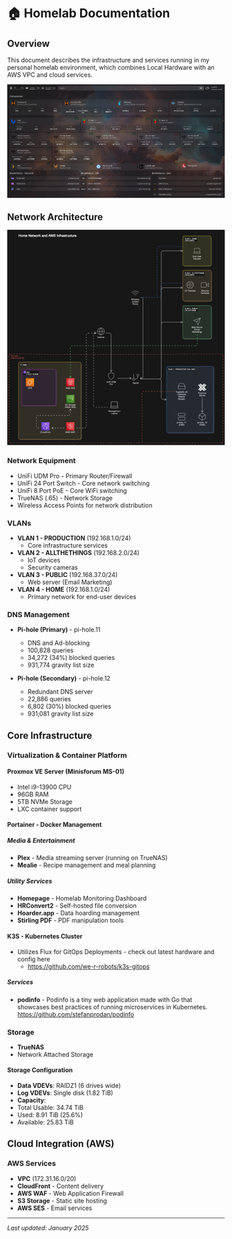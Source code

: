 
# 🏠 Homelab Documentation

## Overview

This document describes the infrastructure and services running in my personal homelab environment, which combines Local Hardware with an AWS VPC and cloud services. 

![Dashboard Screenshot](./images/dashboard.png)
## Network Architecture

![Network Diagram](./images/network-diagram.png)
### Network Equipment

- UniFi UDM Pro - Primary Router/Firewall
- UniFi 24 Port Switch - Core network switching
- UniFi 8 Port PoE - Core WiFi switching
- TrueNAS (.65) - Network Storage
- Wireless Access Points for network distribution

### VLANs

- **VLAN 1 - PRODUCTION** (192.168.1.0/24)
	- Core infrastructure services
- **VLAN 2 - ALLTHETHINGS** (192.168.2.0/24)
	- IoT devices
	- Security cameras
- **VLAN 3 - PUBLIC** (192.168.37.0/24)
	- Web server (Email Marketing)
- **VLAN 4 - HOME** (192.168.1.0/24)
	- Primary network for end-user devices

### DNS Management

- **Pi-hole (Primary)** - pi-hole.11
	- DNS and Ad-blocking
	- 100,828 queries
	- 34,272 (34%) blocked queries
	- 931,774 gravity list size

- **Pi-hole (Secondary)** - pi-hole.12
	- Redundant DNS server
	- 22,886 queries
	- 6,802 (30%) blocked queries
	- 931,081 gravity list size

## Core Infrastructure

### Virtualization & Container Platform

#### Proxmox VE Server (Minisforum MS-01)

- Intel i9-13900 CPU
- 96GB RAM
- 5TB NVMe Storage
- LXC container support
#### Portainer - Docker Management
##### Media & Entertainment
- **Plex** - Media streaming server (running on TrueNAS)
- **Mealie** - Recipe management and meal planning
##### Utility Services
- **Homepage** - Homelab Monitoring Dashboard
- **HRConvert2** - Self-hosted file conversion
- **Hoarder.app** - Data hoarding management
- **Stirling PDF** - PDF manipulation tools
#### K3S - Kubernetes Cluster

- Utilizes Flux for GitOps Deployments - check out latest hardware and config here
	- https://github.com/we-r-robots/k3s-gitops
##### Services
- **podinfo** - Podinfo is a tiny web application made with Go that showcases best practices of running microservices in Kubernetes. https://github.com/stefanprodan/podinfo
### Storage

- **TrueNAS**
- Network Attached Storage
#### Storage Configuration

- **Data VDEVs**: RAIDZ1 (6 drives wide)
- **Log VDEVs**: Single disk (1.82 TiB)
- **Capacity**:
- Total Usable: 34.74 TiB
- Used: 8.91 TiB (25.6%)
- Available: 25.83 TiB

## Cloud Integration (AWS)

### AWS Services

- **VPC** (172.31.16.0/20)
- **CloudFront** - Content delivery
- **AWS WAF** - Web Application Firewall
- **S3 Storage** - Static site hosting
- **AWS SES** - Email services

---

*Last updated: January 2025*
